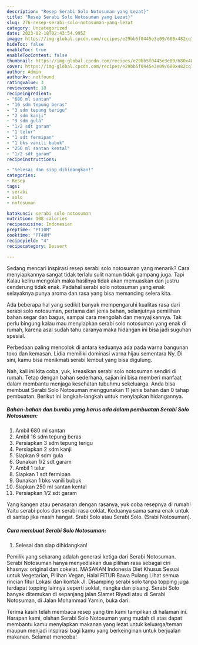 ```yaml
---
description: "Resep Serabi Solo Notosuman yang Lezat}"
title: "Resep Serabi Solo Notosuman yang Lezat}"
slug: 276-resep-serabi-solo-notosuman-yang-lezat
category: Uncategorized
date: 2023-02-18T02:43:54.995Z
image: https://img-global.cpcdn.com/recipes/e29bb5f0445e3e09/680x482cq70/serabi-solo-notosuman-foto-resep-utama.jpg
hideToc: false
enableToc: true
enableTocContent: false
thumbnail: https://img-global.cpcdn.com/recipes/e29bb5f0445e3e09/680x482cq70/serabi-solo-notosuman-foto-resep-utama.jpg
cover: https://img-global.cpcdn.com/recipes/e29bb5f0445e3e09/680x482cq70/serabi-solo-notosuman-foto-resep-utama.jpg
author: Admin
authorAv: notfound
ratingvalue: 3
reviewcount: 18
recipeingredient:
- "680 ml santan"
- "16 sdm tepung beras"
- "3 sdm tepung terigu"
- "2 sdm kanji"
- "9 sdm gula"
- "1/2 sdt garam"
- "1 telur"
- "1 sdt fermipan"
- "1 bks vanili bubuk"
- "250 ml santan kental"
- "1/2 sdt garam"
recipeinstructions:

- "Selesai dan siap dihidangkan!"
categories:
- Resep
tags:
- serabi
- solo
- notosuman

katakunci: serabi solo notosuman 
nutrition: 108 calories
recipecuisine: Indonesian
preptime: "PT10M"
cooktime: "PT48M"
recipeyield: "4"
recipecategory: Dessert

---
```



Sedang mencari inspirasi resep serabi solo notosuman yang menarik? Cara menyiapkannya sangat tidak terlalu sulit namun tidak gampang juga. Tapi Kalau keliru mengolah maka hasilnya tidak akan memuaskan dan justru cenderung tidak enak. Padahal serabi solo notosuman yang enak selayaknya punya aroma dan rasa yang bisa memancing selera kita.


Ada beberapa hal yang sedikit banyak mempengaruhi kualitas rasa dari serabi solo notosuman, pertama dari jenis bahan, selanjutnya pemilihan bahan segar dan bagus, sampai cara mengolah dan menyajikannya. Tak perlu bingung kalau mau menyiapkan serabi solo notosuman yang enak di rumah, karena asal sudah tahu caranya maka hidangan ini bisa jadi suguhan spesial.

Perbedaan paling mencolok di antara keduanya ada pada warna bangunan toko dan kemasan. Lidia memiliki dominasi warna hijau sementara Ny. Di sini, kamu bisa menikmati serabi lembut yang bisa digulung.


Nah, kali ini kita coba, yuk, kreasikan serabi solo notosuman sendiri di rumah. Tetap dengan bahan sederhana, sajian ini bisa memberi manfaat dalam membantu menjaga kesehatan tubuhmu sekeluarga. Anda bisa membuat Serabi Solo Notosuman menggunakan 11 jenis bahan dan 0 tahap pembuatan. Berikut ini langkah-langkah untuk menyiapkan hidangannya.

<!--inarticleads1-->

##### Bahan-bahan dan bumbu yang harus ada dalam pembuatan Serabi Solo Notosuman:

1. Ambil 680 ml santan
1. Ambil 16 sdm tepung beras
1. Persiapkan 3 sdm tepung terigu
1. Persiapkan 2 sdm kanji
1. Siapkan 9 sdm gula
1. Gunakan 1/2 sdt garam
1. Ambil 1 telur
1. Siapkan 1 sdt fermipan
1. Gunakan 1 bks vanili bubuk
1. Siapkan 250 ml santan kental
1. Persiapkan 1/2 sdt garam


Yang kangen atau penasaran dengan rasanya, yuk coba resepnya di rumah! Yaitu serabi polos dan serabi rasa coklat. Keduanya sama sama enak untuk di santap jika masih hangat. Srabi Solo atau Serabi Solo. (Srabi Notosuman). 

<!--inarticleads2-->

##### Cara membuat Serabi Solo Notosuman:


1. Selesai dan siap dihidangkan!

Pemilik yang sekarang adalah generasi ketiga dari Serabi Notosuman. Serabi Notosuman hanya menyediakan dua pilihan rasa sebagai ciri khasnya: original dan cokelat. MASAKAN Indonesia Diet Khusus Sesuai untuk Vegetarian, Pilihan Vegan, Halal FITUR Bawa Pulang Lihat semua rincian fitur Lokasi dan kontak Jl. Disamping serabi solo tanpa topping juga terdapat topping lainnya seperti soklat, nangka dan pisang. Serabi Solo banyak ditemukan di sepanjang jalan Slamet Riyadi atau di Serabi Notosuman, di Jalan Mohammad Yamin, buka dari. 

Terima kasih telah membaca resep yang tim kami tampilkan di halaman ini. Harapan kami, olahan Serabi Solo Notosuman yang mudah di atas dapat membantu kamu menyiapkan makanan yang lezat untuk keluarga/teman maupun menjadi inspirasi bagi kamu yang berkeinginan untuk berjualan makanan. Selamat mencoba!
